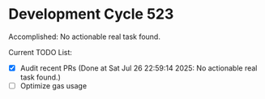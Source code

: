 # Development Cycle 523

Accomplished: No actionable real task found.

Current TODO List:

- [x] Audit recent PRs  (Done at Sat Jul 26 22:59:14 2025: No actionable real task found.)
- [ ] Optimize gas usage